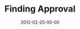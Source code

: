 ---
layout: message
category: message
series: "A Place at the Table"
title: "Finding Approval"
date: 2012-02-25-00-00
message_id: 715
sc-permalink-url: "http://soundcloud.com/crdschurch/finding-approval"
audio: "http://s3.amazonaws.com/crossroads-media/messages/audio/placeatthetable_03.mp3"
audio-duration: "37:54"
program: "http://s3.amazonaws.com/crossroads-media/documents/02_25-26_12Program.pdf"
description: "Brian Tome talks about our need for approval."
video: "http://s3.amazonaws.com/crossroads-media/messages/video/placeatthetable_03.mp4"
video-duration: "37:59"
yt-video-id: "kwFuwR9HtEQ"
video-image: "http://s3.amazonaws.com/crossroads-media/images/placeatthetable_03_still.jpg"
tag: 
 - approval
 - tome
 - orphan
 - program
explicit: false
---